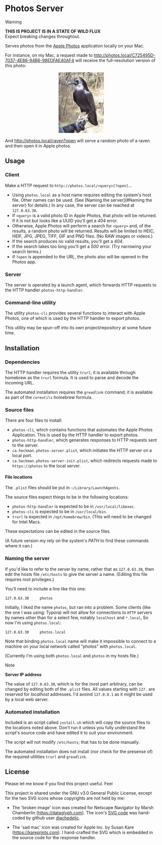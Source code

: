 # Photos Server

> [!WARNING]
>
> **THIS IS PROJECT IS IN A STATE OF WILD FLUX**<br>
> Expect breaking changes throughout.

Serves photos from the [Apple
Photos](https://apps.apple.com/app/photos/id1584215428) application
locally on your Mac.

For instance, on my Mac, a request made to
<http://photos.local/C725495D-7037-4E86-94B6-98EDFAE40AF4>
will receive the full-resolution version of this photo:

<p align="center">
<img src="images/P1080279-600x1200.jpeg" alt="a raven" width="150">
</p>

And <http://photos.local/raven?open> will serve a random photo of a raven and then open it in Apple photos.

## Usage

### Client

Make a HTTP request to `http://photos.local/<query>[?open]`...

- Using `photos.local` as a host name requires editing the system's host file.
  Other names can be used. (See [Naming the server](#Naming the server) for details.)
  In any case, the server can be reached at `127.0.63.30`.
- If `<query>` is a valid photo ID in Apple Photos, that photo will be
  returned. If it is not but looks like a UUID you'll get a _404_ error.
- Otherwise, Apple Photos will perform a search for `<query>` and, of the
  results, a random photo will be returned. Results will be limited to
  HEIC, HEIF, JPG, JPEG, TIFF, GIF and PNG files. (No RAW images or videos.)
- If the search produces no valid results, you'll get a _404_.
- If the search takes too long you'll get a _500_ error. (Try narrowing
  your search terms.)
- if `?open` is appended to the URL, the photo also will be opened in
  the Photos app.

### Server

The server is operated by a launch agent,
which forwards HTTP requests to the HTTP handler `photos-http-handler`.

### Command-line utility

The utility `photos-cli` provides several functions
to interact with Apple Photos,
one of which is used by the HTTP handler to export photos.

This utility may be spun-off into its own project/repository at some future time.

## Installation

### Dependencies

The HTTP handler requires the utility `trurl`;
it is available through homebrew as the `trurl` formula.
It is used to parse and decode the incoming URL.

The automated installation requires the `greadlink` command;
it is available as part of the `coreutils` homebrew formula.

### Source files

There are four files to install:

- `photos-cli`,
  which contains functions that automates the Apple Photos Application.
  This is used by the HTTP handler to export photos.
- `photos-http-handler`,
  which generates responses to HTTP requests sent to the server.
- `ca.heckman.photos-server.plist`,
  which initiates the HTTP server on a local port.
- `ca.heckman.photos-server-init.plist`, which redirects requests made
  to `https://photos` to the local server.

#### File locations

The `.plist` files should be put in `~/Library/LaunchAgents`.

The source files expect things to be in the following locations:

- `photos-http-handler` is expected to be in `/usr/local/libexec`.
- `photos-cli` is expected to be in `/usr/local/bin`.
- `trurl` is expected in `/opt/homebrew/bin`.
	(This will need to be changed for Intel Macs.

These expectations can be edited in the source files.

(A future version my rely on the system's *PATH* to find these commands where it can.)

### Naming the server

If you'd like to refer to the server by name,
rather that as `127.0.63.30`,
then edit the hosts file `/etc/hosts`
to give the server a name.
(Editing this file requires root privileges.)

You'll need to include a line like this one:

```plain-text
127.0.63.30     photos
```

Initially, I liked the name `photos`, but ran into a problem.
Some clients (like the one I was using: Typora)
will not allow for connections to `HTTP` servers
by names other than for a select few,
notably `localhost` and `*.local`,
So now I'm using `photos.local`:

```plain-text
127.0.63.30     photos.local
```

Note that binding `photos.local` name will make it impossible to connect
to a machine on your local network called "photos" with `photos.local`.

(Currently I'm using both `photos.local` and `photos` in my hosts file.)

> [!NOTE]
>
> **Server IP address**
>
> The value of `127.0.63.30`, which is for the most part arbitrary,
> can be changed by editing both of the `.plist` files.
> All values starting with `127.` are reserved for _localhost_ addresses.
> I'd avoind `127.0.0.1` as it might be used by a local web server.

### Automated installation

Included is an script called `install.sh`
which will copy the source files to the locations noted above.
Don't run it unless you fully understand the script's source code
and have edited it to suit your environment.

The script will not modify `/etc/hosts`; that has to be done manually.

The automated installation does not install
(nor check for the presense of)
the required utilities `trurl` and `greadlink`.

## License

Please let me know if you find this project useful. Feel 

This project is shared under the GNU v3.0 General Public License,
except for the two SVG icons whose copyrights are not held by me:

- The 'broken image' icon was created for Netscape Navigator
  by Marsh Chamberlin (<https://dataglyph.com>).
  The icon's [SVG code](https://gist.github.com/diachedelic/cbb7fdd2271afa52435b7d4185e6a4ad)
  was hand-coded by github user [diachedelic](https://gist.github.com/diachedelic).

- The 'sad mac' icon was created for Apple Inc.
  by Susan Kare (<https://kareprints.com>).
  I hand-crafted the SVG which is embedded in the source code for the response handler.
